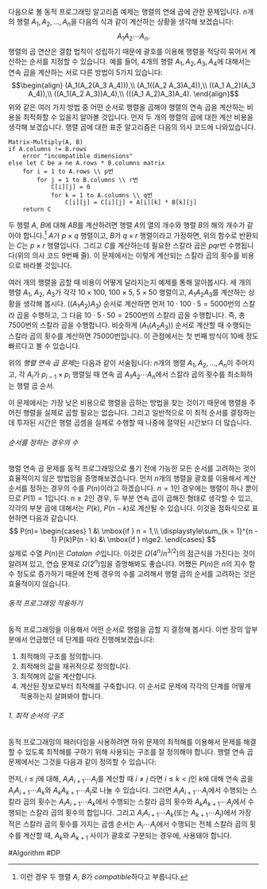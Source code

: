 다음으로 볼 동적 프로그래밍 알고리즘 예제는 행렬의 연쇄 곱에 관한 문제입니다. $n$개의 행렬 $A_1, A_2, \dots, A_n$을 다음의 식과 같이 계산하는 상황을 생각해 보겠습니다:
$$A_1 A_2 \cdots A_n.$$
행렬의 곱 연산은 결합 법칙이 성립하기 때문에 괄호를 이용해 행렬을 적당히 묶어서 계산하는 순서를 지정할 수 있습니다. 예를 들어, 4개의 행렬 $A_1, A_2, A_3, A_4$에 대해서는 연속 곱을 계산하는 서로 다른 방법이 5가지 있습니다:
$$\begin{align}
(A_1(A_2(A_3 A_4))),\\
(A_1((A_2 A_3)A_4)),\\
((A_1 A_2)(A_3 A_4)),\\
((A_1(A_2 A_3))A_4),\\
(((A_1 A_2)A_3)A_4).
\end{align}$$
위와 같은 여러 가지 방법 중 어떤 순서로 행렬을 곱해야 행렬의 연속 곱을 계산하는 비용을 최적화할 수 있을지 알아볼 것입니다. 먼저 두 개의 행렬의 곱에 대한 계산 비용을 생각해 보겠습니다. 행렬 곱에 대한 표준 알고리즘은 다음의 의사 코드에 나와있습니다.
```pseudo
Matrix-Multiply(A, B)
if A.columns != B.rows
	error "incompatible dimensions"
else let C be a ne A.rows * B.columns matrix
	for i = 1 to A.rows \\ p번
		for j = 1 to B.columns \\ r번
			C[i][j] = 0
			for k = 1 to A.columns \\ q번
				C[i][j] = C[i][j] + A[i][k] * B[k][j]
	return C
```

두 행렬 $A$, $B$에 대해 $AB$를 계산하려면 행렬 $A$의 열의 개수와 행렬 $B$의 해의 개수가 같아야 합니다.[^1] $A$가 $p \times q$ 행렬이고, $B$가 $q \times r$ 행렬이라고 가정하면, 위의 함수로 반환되는 $C$는 $p \times r$ 행렬입니다. 그리고 $C$를 계산하는데 필요한 스칼라 곱은 $pqr$번 수행됩니다(위의 의사 코드 9번째 줄). 이 문제에서는 이렇게 계산되는 스칼라 곱의 횟수를 비용으로 바라볼 것입니다.

여러 개의 행렬을 곱할 때 비용이 어떻게 달라지는지 예제를 통해 알아봅시다. 세 개의 행렬 $A_1$, $A_2$, $A_3$가 각각 $10\times100$, $100\times5$, $5\times50$ 행렬이고, $A_1 A_2 A_3$를 계산하는 상황을 생각해 봅시다. $((A_1 A_2)A_3)$ 순서로 계산하면 먼저 $10\cdot100\cdot5=5000$번의 스칼라 곱을 수행하고, 그 다음 $10\cdot5\cdot50=2500$번의 스칼라 곱을 수행합니다. 즉, 총 $7500$번의 스칼라 곱을 수행합니다. 비슷하게 $(A_1(A_2 A_3))$ 순서로 계산할 때 수행되는 스칼라 곱의 횟수를 계산하면 $75000$번입니다. 이 관점에서는 첫 번째 방식이 10배 정도 빠르다고 볼 수 있습니다.

위의 *행렬 연속 곱 문제*는 다음과 같이 서술됩니다: $n$개의 행렬 $A_1, A_2, \dots, A_n$이 주어지고, 각 $A_i$가 $p_{i - 1} \times p_i$ 행렬일 때 연속 곱 $A_1 A_2 \cdots A_n$에서 스칼라 곱의 횟수를 최소화하는 행렬 곱 순서.

이 문제에서는 가장 낮은 비용으로 행렬을 곱하는 방법을 찾는 것이기 때문에 행렬을 주어진 행렬을 실제로 곱할 필요는 없습니다. 그리고 일반적으로 이 최적 순서를 결정하는 데 투자된 시간은 행렬 곱셈을 실제로 수행할 때 나중에 절약된 시간보다 더 많습니다.
###### 순서를 정하는 경우의 수
행렬 연속 곱 문제를 동적 프로그래밍으로 풀기 전에 가능한 모든 순서를 고려하는 것이 효율적이지 않은 방법임을 증명해보겠습니다. 먼저 $n$개의 행렬을 괄호를 이용해서 계산 순서를 정하는 경우의 수를 $P(n)$이라고 하겠습니다. $n = 1$인 경우에는 행렬이 하나 뿐이므로 $P(1) = 1$입니다. $n\ge 2$인 경우, 두 부분 연속 곱이 곱해진 형태로 생각할 수 있고, 각각의 부분 곱에 대해서는 $P(k)$, $P(n - k)$로 계산될 수 있습니다. 이것을 점화식으로 표현하면 다음과 같습니다.
$$
P(n)= \begin{cases}
1 &\ \mbox{if } n = 1,\\
\displaystyle\sum_{k = 1}^{n - 1} P(k)P(n - k) &\ \mbox{if } n\ge2.
\end{cases}
$$
실제로 수열 $P(n)$은 *Catalan 수*입니다. 이것은 $\Omega(4^n / n^{3/2})$의 점근식을 가진다는 것이 알려져 있고, 연습 문제로 $\Omega(2^n)$임을 증명해봐도 좋습니다. 어쨌든 $P(n)$은 $n$의 지수 함수 정도로 증가하기 때문에 전체 경우의 수를 고려해서 행렬 곱의 순서를 고려하는 것은 효율적이지 않습니다.
###### 동적 프로그래밍 적용하기
동적 프로그래밍을 이용해서 어떤 순서로 행렬을 곱할 지 결정해 봅시다. 이번 장의 앞부분에서 언급했던 네 단계를 따라 진행해보겠습니다:
1. 최적해의 구조를 정의합니다.
2. 최적해의 값을 재귀적으로 정의합니다.
3. 최적해의 값을 계산합니다.
4. 계산된 정보로부터 최적해를 구축합니다.
이 순서로 문제에 각각의 단계를 어떻게 적용하는지 살펴봐야 합니다.
###### 1. 최적 순서의 구조
동적 프로그래밍의 패러다임을 사용하려면 하위 문제의 최적해를 이용해서 문제를 해결할 수 있도록 최적해를 구하기 위해 사용되는 구조를 잘 정의해야 합니다. 행렬 연속 곱 문제에서는 그것을 다음과 같이 정의할 수 있습니다:

먼저, $i\le j$에 대해, $A_i A_{i + 1} \cdots A_j$를 계산할 때 $i \neq j$ 라면 $i\le k < j$인 $k$에 대해 연속 곱을  $A_i A_{i + 1} \cdots A_k$와 $A_k A_{k + 1} \cdots A_j$로 나눌 수 있습니다. 그러면 $A_i A_{i + 1} \cdots A_j$에서 수행되는 스칼라 곱의 횟수는 $A_i A_{i + 1} \cdots A_k$에서 수행되는 스칼라 곱의 횟수와 $A_k A_{k + 1} \cdots A_j$에서 수행되는 스칼라 곱의 횟수의 합입니다. 그리고 $A_i A_{i + 1}\cdots A_k$(또는 $A_{k + 1}\cdots A_j$)에서 가장 적은 스칼라 곱의 횟수를 가지는 곱셈 순서는 $A_i\cdots A_j$에서 수행되는 전체 스칼라 곱의 횟수를 계산할 때, $A_k$와 $A_{k + 1}$ 사이가 괄호로 구분되는 경우에, 사용돼야 합니다. 

 #Algorithm #DP

[^1]: 이런 경우 두 행렬 $A$, $B$가 *compatible*하다고 부릅니다.